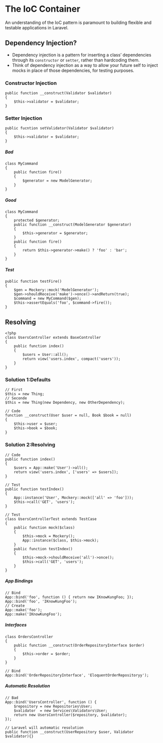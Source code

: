 # The IoC Container
An understanding of the IoC pattern is paramount to building flexible and testable applications in Laravel.

## Dependency Injection?
* Dependency injection is a pattern for inserting a class’ dependencies through its `constructor` or `setter`, rather than hardcoding them.
* Think of dependency injection as a way to allow your future self to inject mocks in place of those dependencies, for testing purposes.

### Constructor Injection
```
public function __construct(Validator $validator)
{
    $this->validator = $validator;
}
```

### Setter Injection
```
public fucntion setValidator(Validator $validator)
{
    $this->validator = $validator;
}
```

##### Bad
```
class MyCommand
{
    public function fire()
    {
        $generator = new ModelGenerator;
    }
}
```

##### Good
```
class MyCommand
{
    protected $generator;
    public function __construct(ModelGenerator $generator)
    {
        $this->generator = $generator;
    }
    public function fire()
    {
        return $this->generator->make() ? 'foo' : 'bar';
    }
}
```

##### Test
```
public function testFire()
{
    $gen = Mockery::mock('ModelGenerator');
    $gen->shouldReceive('make')->once()->andReturn(true);
    $command = new MyCommand($gen);
    $this->assertEquals('foo', $command->fire());
}
```

## Resolving
```
<?php
class UsersController extends BaseController
{
    public function index()
    {
        $users = User::all();
        return view('users.index', compact('users'));
    }
}
```

### Solution 1:Defaults
```
// First
$this = new Thing;
// Seconde
$this = new Thing(new Dependency, new OtherDependency);

// Code
function __construct(User $user = null, Book $book = null)
{
    $this->user = $user;
    $this->book = $book;
}
```

### Solution 2:Resolving
```
// Code
public function index()
{
    $users = App::make('User')->all();
    return view('users.index', ['users' => $users]);
}

// Test
public function testIndex()
{
    App::instance('User', Mockery::mock(['all' => 'foo']));
    $this->call('GET', 'users');
}

// Test
class UsersControllerTest extends TestCase
{
    public function mock($class)
    {
        $this->mock = Mockery();
        App::instance($class, $this->mock);
    }
    public function testIndex()
    {
        $this->mock->shouldReceive('all')->once();
        $this->call('GET', 'users');
    }
}
```

##### App Bindings
```
// Bind
App::bind('foo', function () { return new IKnowKungFoo; });
App::bind('foo', 'IKnowKungFoo');
// Create
App::make('foo');
App::make('IKnowKungFoo');
```

##### Interfaces
```
class OrdersController
{
    public function __construct(OrderRepositoryInterface $order)
    {
        $this->order = $order;
    }
}

// Bind
App::bind('OrderRepositoryInterface', 'EloquentOrderRepositoryy');
```

##### Automatic Resolution
```
// Bad
App::bind('UsersController', function () {
    $repository = new Repositories\User;
    $validator  = new Services\Validators\User;
    return new UsersController($repository, $validator);
});

// Laravel will automatic resolution
public function __construct(UserRepository $user, Validator $validator){}
```
